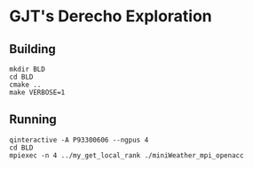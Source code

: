 GJT's Derecho Exploration
=========================

Building
--------
```
mkdir BLD
cd BLD
cmake ..
make VERBOSE=1
```

Running
-------
```
qinteractive -A P93300606 --ngpus 4
cd BLD
mpiexec -n 4 ../my_get_local_rank ./miniWeather_mpi_openacc 
```
